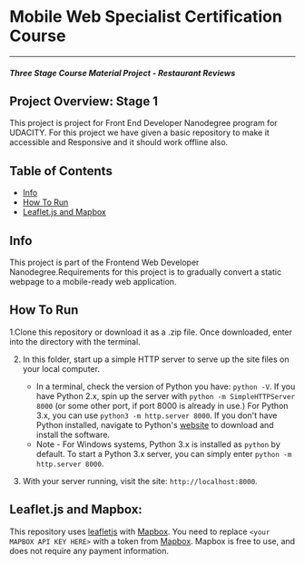 # Mobile Web Specialist Certification Course
---
#### _Three Stage Course Material Project - Restaurant Reviews_

## Project Overview: Stage 1


This project is project for Front End Developer Nanodegree program for UDACITY. For this project we have given a basic repository to make it accessible and Responsive and it should work offline also.





## Table of Contents
* [Info](#Info)
* [How To Run](#HowToRun)
* [Leaflet.js and Mapbox](#Leaflet.jsandMapbox)



## Info
This project is part of the Frontend Web Developer Nanodegree.Requirements for this project is to gradually convert a static webpage to a mobile-ready web application.



## How To Run


1.Clone this repository or download it as a .zip file. Once downloaded, enter into the directory with the terminal.

2. In this folder, start up a simple HTTP server to serve up the site files on your local computer.

    * In a terminal, check the version of Python you have: `python -V`. If you have Python 2.x, spin up the server with `python -m SimpleHTTPServer 8000` (or some other port, if port 8000 is already in use.) For Python 3.x, you can use `python3 -m http.server 8000`. If you don't have Python installed, navigate to Python's [website](https://www.python.org/) to download and install the software.
   * Note -  For Windows systems, Python 3.x is installed as `python` by default. To start a Python 3.x server, you can simply enter `python -m http.server 8000`.
3. With your server running, visit the site: `http://localhost:8000`.

## Leaflet.js and Mapbox:

This repository uses [leafletjs](https://leafletjs.com/) with [Mapbox](https://www.mapbox.com/). You need to replace `<your MAPBOX API KEY HERE>` with a token from [Mapbox](https://www.mapbox.com/). Mapbox is free to use, and does not require any payment information.

